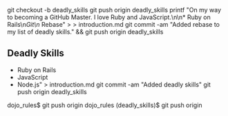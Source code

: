 git checkout -b deadly_skills
git push origin deadly_skills
printf "On my way to becoming a GitHub Master. I love Ruby and JavaScript.\n\n* Ruby on Rails\n*Git\n* Rebase" > > introduction.md
git commit -am "Added rebase to my list of deadly skills." && git push origin deadly_skills

## Deadly Skills

* Ruby on Rails
* JavaScript
* Node.js" > introduction.md
git commit -am "Added deadly skills"
git push origin deadly_skills

dojo_rules$ git push origin
dojo_rules (deadly_skills)$ git push origin
